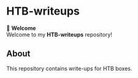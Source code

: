 # HTB-writeups

👋 **Welcome**  
Welcome to my **HTB-writeups** repository!  

## **About**  
This repository contains write-ups for HTB boxes.  
